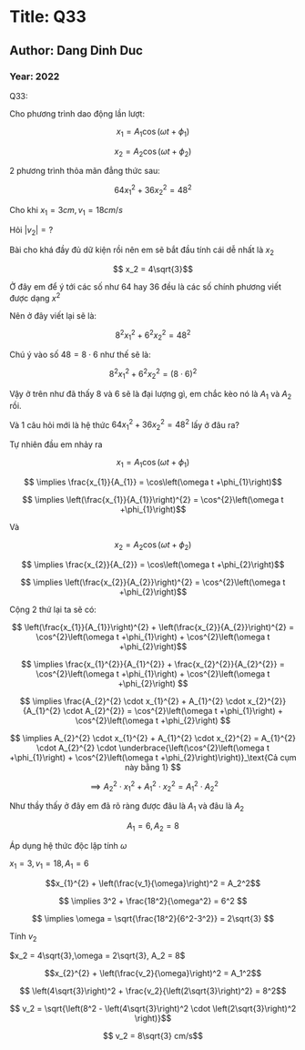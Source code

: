 # Title: Q33

## Author: Dang Dinh Duc

### Year: 2022

Q33:

Cho phương trình dao động lần lượt:

$$ x_{1} = A_{1}\cos\left(\omega t +\phi_{1}\right)$$

$$ x_{2} = A_{2}\cos\left(\omega t +\phi_{2}\right)$$

2 phương trình thỏa mãn đẳng thức sau:

$$ 64x_{1}^{2}+36x_{2}^{2}=48^{2}$$

Cho khi $x_{1}=3cm,v_{1}=18cm/s$

Hỏi $\left| v_{2}\right| = ?$

Bài cho khá đầy đủ dữ kiện rồi nên em sẽ bắt đầu tính cái dễ nhất là $x_{2}$

$$ x_2 = 4\sqrt{3}$$

Ở đây em để ý tới các số như 64 hay 36 đều là các số chính phương viết được dạng $x^{2}$

Nên ở đây viết lại sẽ là:

$$ 8^{2}x_{1}^{2}+6^{2}x_{2}^{2}=48^{2} $$

Chú ý vào số $48 = 8 \cdot 6$ như thế sẽ là:

$$ 8^{2}x_{1}^{2}+6^{2}x_{2}^{2}=(8 \cdot 6)^{2} $$

Vậy ở trên như đã thấy 8 và 6 sẽ là đại lượng gì, em chắc kèo nó là $A_{1}$ và $A_{2}$ rồi.

Và 1 câu hỏi mới là hệ thức $64x_{1}^{2}+36x_{2}^{2}=48^{2}$ lấy ở đâu ra?

Tự nhiên đầu em nhảy ra

$$ x_{1} = A_{1}\cos\left(\omega t +\phi_{1}\right)$$

$$ \implies \frac{x_{1}}{A_{1}} = \cos\left(\omega t +\phi_{1}\right)$$

$$ \implies \left(\frac{x_{1}}{A_{1}}\right)^{2} = \cos^{2}\left(\omega t +\phi_{1}\right)$$

Và

$$ x_{2} = A_{2}\cos\left(\omega t +\phi_{2}\right)$$

$$ \implies \frac{x_{2}}{A_{2}} = \cos\left(\omega t +\phi_{2}\right)$$

$$ \implies \left(\frac{x_{2}}{A_{2}}\right)^{2} = \cos^{2}\left(\omega t +\phi_{2}\right)$$

Cộng 2 thứ lại ta sẽ có:

$$ \left(\frac{x_{1}}{A_{1}}\right)^{2} + \left(\frac{x_{2}}{A_{2}}\right)^{2} = \cos^{2}\left(\omega t +\phi_{1}\right) + \cos^{2}\left(\omega t +\phi_{2}\right)$$

$$ \implies \frac{x_{1}^{2}}{A_{1}^{2}} + \frac{x_{2}^{2}}{A_{2}^{2}} = \cos^{2}\left(\omega t +\phi_{1}\right) + \cos^{2}\left(\omega t +\phi_{2}\right) $$

$$ \implies \frac{A_{2}^{2} \cdot x_{1}^{2} + A_{1}^{2} \cdot x_{2}^{2}}{A_{1}^{2} \cdot A_{2}^{2}} = \cos^{2}\left(\omega t +\phi_{1}\right) + \cos^{2}\left(\omega t +\phi_{2}\right) $$

$$ \implies A_{2}^{2} \cdot x_{1}^{2} + A_{1}^{2} \cdot x_{2}^{2}  = A_{1}^{2} \cdot A_{2}^{2} \cdot \underbrace{\left(\cos^{2}\left(\omega t +\phi_{1}\right) + \cos^{2}\left(\omega t +\phi_{2}\right)\right)}_\text{Cả cụm này bằng 1} $$

$$ \implies A_{2}^{2} \cdot x_{1}^{2} + A_{1}^{2} \cdot x_{2}^{2}  = A_{1}^{2} \cdot A_{2}^{2} $$

Như thầy thấy ở đây em đã rõ ràng được đâu là $A_1$ và đâu là $A_2$

$$ A_1 = 6, A_2 = 8$$

Áp dụng hệ thức độc lập tính $\omega$

$x_1 = 3, v_1 = 18, A_1 = 6$

$$x_{1}^{2} + \left(\frac{v_1}{\omega}\right)^2 = A_2^2$$

$$ \implies 3^2 + \frac{18^2}{\omega^2} = 6^2 $$

$$ \implies \omega = \sqrt{\frac{18^2}{6^2-3^2}} = 2\sqrt{3} $$

Tính $v_2$

$x_2 = 4\sqrt{3},\omega = 2\sqrt{3}, A_2 = 8$

$$x_{2}^{2} + \left(\frac{v_2}{\omega}\right)^2 = A_1^2$$

$$ \left(4\sqrt{3}\right)^2 + \frac{v_2}{\left(2\sqrt{3}\right)^2} = 8^2$$

$$ v_2 = \sqrt{\left(8^2 - \left(4\sqrt{3}\right)^2 \cdot \left(2\sqrt{3}\right)^2 \right)}$$

$$ v_2 = 8\sqrt{3} cm/s$$
